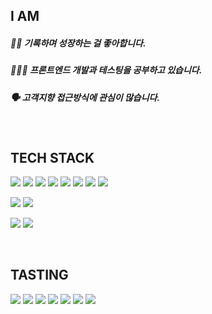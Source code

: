
## I AM
##### ✍🏻 기록하며 성장하는 걸 좋아합니다.
##### 👩🏻‍💻 프론트엔드 개발과 테스팅을 공부하고 있습니다.
##### 🗣️ 고객지향 접근방식에 관심이 많습니다.


<br />

## TECH STACK
<img src="https://img.shields.io/badge/html5-E34F26?style=flat-square&logo=html5&logoColor=white"> <img src="https://img.shields.io/badge/css-1572B6?style=flat-square&logo=css3&logoColor=white"> <img src="https://img.shields.io/badge/javascript-F7DF1E?style=flat-square&logo=javascript&logoColor=black"> 
<img src="https://img.shields.io/badge/React-61DAFB?style=flat-square&logo=React&logoColor=white"/> 
<img src="https://img.shields.io/badge/Next.js-000000?style=flat-square&logo=Next.js&logoColor=white"> 
<img src="https://img.shields.io/badge/typescript-3178C6?style=flat-square&logo=typescript&logoColor=white"/> <img src="https://img.shields.io/badge/styledcomponents-DB7093?style=flat-square&logo=styledcomponents&logoColor=white"/> 
<img src="https://img.shields.io/badge/Tailwind CSS-06B6D4?style=flat-square&logo=Tailwind CSS&logoColor=white"/>

<img src="https://img.shields.io/badge/vite-646CFF?style=flat-square&logo=vite&logoColor=white"/>  <img src="https://img.shields.io/badge/vercel-000000?style=flat-square&logo=Vercel&logoColor=white"/> 

<img src="http://img.shields.io/badge/Figma-F24E1E?style=flat-square&logo=figma&logoColor=white"/> <img src="http://img.shields.io/badge/illustrator-FF9A00?style=flat-square&logo=AdobeIllustrator&logoColor=black"/>


<br />

## TASTING
<img src="https://img.shields.io/badge/C-A8B9CC?style=flat-square&logo=c&logoColor=white"/> <img src="https://img.shields.io/badge/java-007396?style=fflat-square&logo=java&logoColor=white"> <img src="https://img.shields.io/badge/c++-00599C?style=flat-square&logo=c%2B%2B&logoColor=white">
<img src="https://img.shields.io/badge/python-3776AB?style=flat-square&logo=python&logoColor=white"> 
<img src="https://img.shields.io/badge/MySQL-4479A1?style=flat-square&logo=MySQL&logoColor=white"/>
<img src="https://img.shields.io/badge/R-276DC3?style=flat-square&logo=R&logoColor=white"/>
<img src="https://img.shields.io/badge/jest-C21325?style=flat-square&logo=jest&logoColor=white"/>



<br />

<!--﻿[![Top Langs](https://github-readme-stats.vercel.app/api/top-langs/?username=chamny20&langs_count=10&layout=compact)](https://github.com/chamny20)﻿-->
<!--![Chamny20's Github stats](https://github-readme-stats.vercel.app/api?username=chamny20&show_icons=true)-->

<!--
##### 👩🏻‍💻 유저들에게 최적의 UX를 제공하고자 노력하는 웹 프론트엔드 개발자 이채민입니다.
##### ✍🏻 꾸준히 성장하고, 끊임없이 배우고 싶습니다.

# My Skills

![HTML](http://img.shields.io/badge/-HTML-E34F26?style=for-the-badge&logo=html5&logoColor=white)
![CSS](http://img.shields.io/badge/-CSS-blue?style=for-the-badge&logo=css3)
![Python](http://img.shields.io/badge/-Python-lightgray?style=for-the-badge&logo=python)
![JavaScript](http://img.shields.io/badge/-JavaScript-%23F7DF1C?style=for-the-badge&logo=javascript&logoColor=000000&labelColor=%23F7DF1C&color=%23FFCE5A)
![React](http://img.shields.io/badge/-React-black?style=for-the-badge&logo=react&logoColor=blue)
<img alt="Illustrator" src ="https://img.shields.io/badge/Illustrator-FF9A00.svg?&style=for-the-badge&logo=adobeillustrator&logoColor=white"/>

# My Tools

![VisualStudioCode](http://img.shields.io/badge/-Visual_studio_code-blue?style=for-the-badge&logo=visualstudiocode)
![Figma](http://img.shields.io/badge/-Figma-F24E1E?style=for-the-badge&logo=figma&logoColor=white)
![Git](http://img.shields.io/badge/-Git-43853d?style=for-the-badge&logo=git&logoColor=ffffff)
![Github](http://img.shields.io/badge/-Github-black?style=for-the-badge&logo=github)

# About Me

![Notion](http://img.shields.io/badge/-Notion-black?style=for-the-badge&logo=notion)
<a href="https://www.instagram.com/2cham_ny/">
<img alt="Instagram" src ="https://img.shields.io/badge/Instagram-E4405F.svg?&style=for-the-badge&logo=instagram&logoColor=white"/></a>

-->

<!--
![Anurag's GitHub stats](https://github-readme-stats.vercel.app/api?username=chamny20&theme=buefy&show_icons=true)
-->
<!--
**chamny20/chamny20** is a ✨ _special_ ✨ repository because its `README.md` (this file) appears on your GitHub profile.

Here are some ideas to get you started:

- 🔭 I’m currently working on ...
- 🌱 I’m currently learning ...
- 👯 I’m looking to collaborate on ...
- 🤔 I’m looking for help with ...
- 💬 Ask me about ...
- 📫 How to reach me: ...
- 😄 Pronouns: ...
- ⚡ Fun fact: ...
-->


